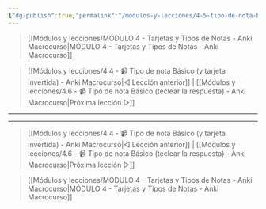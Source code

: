 ```yaml
---
{"dg-publish":true,"permalink":"/modulos-y-lecciones/4-5-tipo-de-nota-basico-tarjeta-invertida-opcional-anki-macrocurso/","noteIcon":"","updated":"2024-05-15T22:20:32.403+02:00"}
---
```



> [[Módulos y lecciones/MÓDULO 4 - Tarjetas y Tipos de Notas - Anki Macrocurso\|MÓDULO 4 - Tarjetas y Tipos de Notas - Anki Macrocurso]]

> [[Módulos y lecciones/4.4 - 📹 Tipo de nota Básico (y tarjeta invertida) - Anki Macrocurso\|◁ Lección anterior]] | [[Módulos y lecciones/4.6 - 📹 Tipo de nota Básico (teclear la respuesta) - Anki Macrocurso\|Próxima lección ▷]]

---







---

> [[Módulos y lecciones/4.4 - 📹 Tipo de nota Básico (y tarjeta invertida) - Anki Macrocurso\|◁ Lección anterior]] | [[Módulos y lecciones/4.6 - 📹 Tipo de nota Básico (teclear la respuesta) - Anki Macrocurso\|Próxima lección ▷]]

> [[Módulos y lecciones/MÓDULO 4 - Tarjetas y Tipos de Notas - Anki Macrocurso\|MÓDULO 4 - Tarjetas y Tipos de Notas - Anki Macrocurso]]